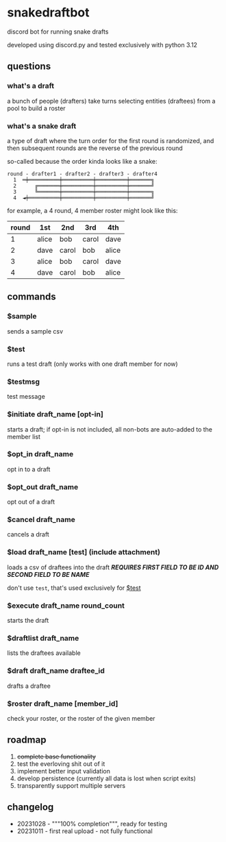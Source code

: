# snakedraftbot

discord bot for running snake drafts

developed using discord.py and tested exclusively with python 3.12

## questions

### what's a draft

a bunch of people (drafters) take turns selecting entities (draftees) from a pool to build a roster

### what's a snake draft

a type of draft where the turn order for the first round is randomized, and then subsequent rounds are the reverse of the previous round

so-called because the order kinda looks like a snake:

```ascii
round - drafter1 - drafter2 - drafter3 - drafter4
  1  ═╪══════════╪══════════╪══════════╪═══════╗
  2      ╔═══════╪══════════╪══════════╪═══════╝
  3      ╚═══════╪══════════╪══════════╪═══════╗
  4  ◄╪══════════╪══════════╪══════════╪═══════╝
```

for example, a 4 round, 4 member roster might look like this:

|round|1st|2nd|3rd|4th|
|---|---|---|---|---|
|1|alice|bob|carol|dave|
|2|dave|carol|bob|alice|
|3|alice|bob|carol|dave|
|4|dave|carol|bob|alice|

## commands

### $sample

sends a sample csv

### $test

runs a test draft (only works with one draft member for now)

### $testmsg

test message

### $initiate draft_name [opt-in]

starts a draft; if opt-in is not included, all non-bots are auto-added to the member list

### $opt_in draft_name

opt in to a draft

### $opt_out draft_name

opt out of a draft

### $cancel draft_name

cancels a draft

### $load draft_name [test] (include attachment)

loads a csv of draftees into the draft ***REQUIRES FIRST FIELD TO BE ID AND SECOND FIELD TO BE NAME***

don't use `test`, that's used exclusively for [$test](#test)

### $execute draft_name round_count

starts the draft

### $draftlist draft_name

lists the draftees available

### $draft draft_name draftee_id

drafts a draftee

### $roster draft_name [member_id]

check your roster, or the roster of the given member

## roadmap

1. ~~complete base functionality~~
2. test the everloving shit out of it
3. implement better input validation
4. develop persistence (currently all data is lost when script exits)
5. transparently support multiple servers

## changelog

* 20231028 - """100% completion""", ready for testing
* 20231011 - first real upload - not fully functional
